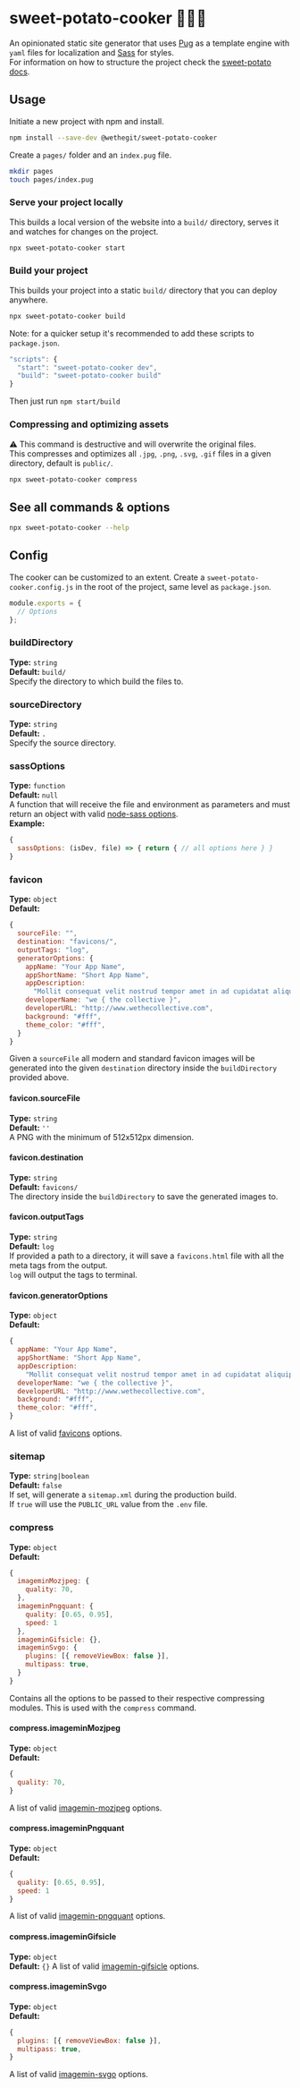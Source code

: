 # sweet-potato-cooker 🍠👩‍🍳

An opinionated static site generator that uses [Pug](https://pugjs.org/api/getting-started.html) as a template engine with `yaml` files for localization and [Sass](https://sass-lang.com/) for styles.  
For information on how to structure the project check the [sweet-potato docs](https://github.com/wethegit/sweet-potato).

## Usage

Initiate a new project with npm and install.

```sh
npm install --save-dev @wethegit/sweet-potato-cooker
```

Create a `pages/` folder and an `index.pug` file.

```sh
mkdir pages
touch pages/index.pug
```

### Serve your project locally

This builds a local version of the website into a `build/` directory, serves it and watches for changes on the project.

```sh
npx sweet-potato-cooker start
```

### Build your project

This builds your project into a static `build/` directory that you can deploy anywhere.

```sh
npx sweet-potato-cooker build
```

Note: for a quicker setup it's recommended to add these scripts to `package.json`.

```js
"scripts": {
  "start": "sweet-potato-cooker dev",
  "build": "sweet-potato-cooker build"
}
```

Then just run `npm start/build`

### Compressing and optimizing assets

⚠️ This command is destructive and will overwrite the original files.  
This compresses and optimizes all `.jpg`, `.png`, `.svg`, `.gif` files in a given directory, default is `public/`.  

```sh
npx sweet-potato-cooker compress
```

## See all commands & options

```sh
npx sweet-potato-cooker --help
```

## Config

The cooker can be customized to an extent.
Create a `sweet-potato-cooker.config.js` in the root of the project, same level as `package.json`.

```js
module.exports = {
  // Options
};
```

### buildDirectory

**Type:** `string`  
**Default:** `build/`  
Specify the directory to which build the files to.

### sourceDirectory

**Type:** `string`  
**Default:** `.`  
Specify the source directory.

### sassOptions

**Type:** `function`  
**Default:** `null`  
A function that will receive the file and environment as parameters and must return an object with valid [node-sass options](https://www.npmjs.com/package/node-sass).  
**Example:**

```js
{
  sassOptions: (isDev, file) => { return { // all options here } }
}
```

### favicon

**Type:** `object`  
**Default:**

```js
{
  sourceFile: "",
  destination: "favicons/",
  outputTags: "log",
  generatorOptions: {
    appName: "Your App Name",
    appShortName: "Short App Name",
    appDescription:
      "Mollit consequat velit nostrud tempor amet in ad cupidatat aliquip culpa tempor in aliqua.",
    developerName: "we { the collective }",
    developerURL: "http://www.wethecollective.com",
    background: "#fff",
    theme_color: "#fff",
  }
}
```

Given a `sourceFile` all modern and standard favicon images will be generated into the given `destination` directory inside the `buildDirectory` provided above.

#### favicon.sourceFile

**Type:** `string`  
**Default:** `''`  
A PNG with the minimum of 512x512px dimension.

#### favicon.destination

**Type:** `string`  
**Default:** `favicons/`  
The directory inside the `buildDirectory` to save the generated images to.

#### favicon.outputTags

**Type:** `string`  
**Default:** `log`  
If provided a path to a directory, it will save a `favicons.html` file with all the meta tags from the output.  
`log` will output the tags to terminal.

#### favicon.generatorOptions

**Type:** `object`  
**Default:**

```js
{
  appName: "Your App Name",
  appShortName: "Short App Name",
  appDescription:
    "Mollit consequat velit nostrud tempor amet in ad cupidatat aliquip culpa tempor in aliqua.",
  developerName: "we { the collective }",
  developerURL: "http://www.wethecollective.com",
  background: "#fff",
  theme_color: "#fff",
}
```

A list of valid [favicons](https://www.npmjs.com/package/favicons) options.

### sitemap

**Type:** `string|boolean`  
**Default:** `false`  
If set, will generate a `sitemap.xml` during the production build.  
If `true` will use the `PUBLIC_URL` value from the `.env` file.

### compress

**Type:** `object`  
**Default:**

```js
{
  imageminMozjpeg: {
    quality: 70,
  },
  imageminPngquant: {
    quality: [0.65, 0.95],
    speed: 1
  },
  imageminGifsicle: {},
  imageminSvgo: {
    plugins: [{ removeViewBox: false }],
    multipass: true,
  }
}
```

Contains all the options to be passed to their respective compressing modules. This is used with the `compress` command.

#### compress.imageminMozjpeg

**Type:** `object`  
**Default:**

```js
{
  quality: 70,
}
```

A list of valid [imagemin-mozjpeg](https://www.npmjs.com/package/imagemin-mozjpeg) options.

#### compress.imageminPngquant

**Type:** `object`  
**Default:**

```js
{
  quality: [0.65, 0.95],
  speed: 1
}
```

A list of valid [imagemin-pngquant](https://www.npmjs.com/package/imagemin-pngquant) options.

#### compress.imageminGifsicle

**Type:** `object`  
**Default:** `{}`
A list of valid [imagemin-gifsicle](https://www.npmjs.com/package/imagemin-gifsicle) options.

#### compress.imageminSvgo

**Type:** `object`  
**Default:**

```js
{
  plugins: [{ removeViewBox: false }],
  multipass: true,
}
```

A list of valid [imagemin-svgo](https://www.npmjs.com/package/imagemin-svgo) options.
